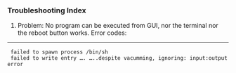 ### Troubleshooting Index

1. Problem:
 No program can be executed from GUI, nor the terminal nor the reboot button works.
Error codes:
--------------
```
 failed to spawn process /bin/sh
 failed to write entry …. …..despite vacumming, ignoring: input:output error
```
